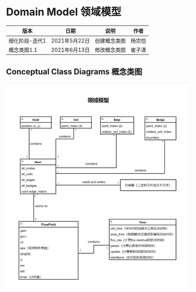 # Domain Model 领域模型

| **版本**    | **日期**      | **说明**     | **作者** |
| ----------- | ------------- | ------------ | -------- |
| 细化阶段-迭代1 | 2021年5月22日 | 创建概念类图 | 杨宗恺   |
| 概念类图1.1 | 2021年6月13日 | 修改概念类图 | 崔子潇   |

## Conceptual Class Diagrams 概念类图

![Conceptual Class Diagrams](../pictures/Conceptual_Class_Diagrams.png)

